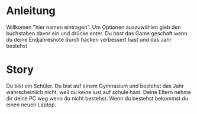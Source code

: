 # Anleitung
Willkomen "hier namen eintragen". Um Optionen auszuwählen gieb den buchstaben davor ein und drücke enter. Du hast das Game geschaft wenn du deine Endjahresnote durch hacken verbessert hast und das Jahr bestehst

# Story
Du bist ein Schüler. Du bist auf einem Gymnasium und bestehst das Jahr wahrscheinlich nicht, weil du keine lust auf schule hast. Deine Eltern nehme dir deine PC weg wenn du nicht bestehst. Wenn du bestehst bekommst du einen neuen Laptop.
